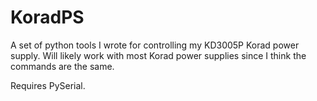 # KoradPS
A set of python tools I wrote for controlling my KD3005P Korad power supply.
Will likely work with most Korad power supplies since I think the commands are the same.

Requires PySerial.
